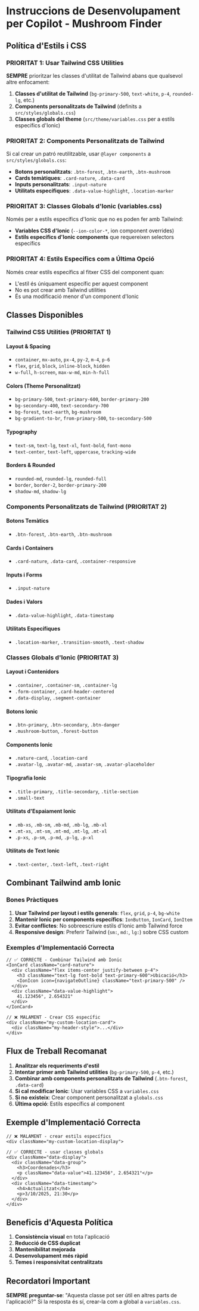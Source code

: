 # Instruccions de Desenvolupament per Copilot - Mushroom Finder

## Política d'Estils i CSS

### PRIORITAT 1: Usar Tailwind CSS Utilities

**SEMPRE** prioritzar les classes d'utilitat de Tailwind abans que qualsevol altre enfocament:

1. **Classes d'utilitat de Tailwind** (`bg-primary-500`, `text-white`, `p-4`, `rounded-lg`, etc.)
2. **Components personalitzats de Tailwind** (definits a `src/styles/globals.css`)
3. **Classes globals del theme** (`src/theme/variables.css` per a estils específics d'Ionic)

### PRIORITAT 2: Components Personalitzats de Tailwind

Si cal crear un patró reutilitzable, usar `@layer components` a `src/styles/globals.css`:

- **Botons personalitzats**: `.btn-forest`, `.btn-earth`, `.btn-mushroom`
- **Cards temàtiques**: `.card-nature`, `.data-card`
- **Inputs personalitzats**: `.input-nature`
- **Utilitats específiques**: `.data-value-highlight`, `.location-marker`

### PRIORITAT 3: Classes Globals d'Ionic (variables.css)

Només per a estils específics d'Ionic que no es poden fer amb Tailwind:

- **Variables CSS d'Ionic** (`--ion-color-*`, ion component overrides)
- **Estils específics d'Ionic components** que requereixen selectors específics

### PRIORITAT 4: Estils Específics com a Última Opció

Només crear estils específics al fitxer CSS del component quan:

- L'estil és úniquament específic per aquest component
- No es pot crear amb Tailwind utilities
- És una modificació menor d'un component d'Ionic

## Classes Disponibles

### Tailwind CSS Utilities (PRIORITAT 1)

#### Layout & Spacing

- `container`, `mx-auto`, `px-4`, `py-2`, `m-4`, `p-6`
- `flex`, `grid`, `block`, `inline-block`, `hidden`
- `w-full`, `h-screen`, `max-w-md`, `min-h-full`

#### Colors (Theme Personalitzat)

- `bg-primary-500`, `text-primary-600`, `border-primary-200`
- `bg-secondary-400`, `text-secondary-700`
- `bg-forest`, `text-earth`, `bg-mushroom`
- `bg-gradient-to-br`, `from-primary-500`, `to-secondary-500`

#### Typography

- `text-sm`, `text-lg`, `text-xl`, `font-bold`, `font-mono`
- `text-center`, `text-left`, `uppercase`, `tracking-wide`

#### Borders & Rounded

- `rounded-md`, `rounded-lg`, `rounded-full`
- `border`, `border-2`, `border-primary-200`
- `shadow-md`, `shadow-lg`

### Components Personalitzats de Tailwind (PRIORITAT 2)

#### Botons Temàtics

- `.btn-forest`, `.btn-earth`, `.btn-mushroom`

#### Cards i Containers

- `.card-nature`, `.data-card`, `.container-responsive`

#### Inputs i Forms

- `.input-nature`

#### Dades i Valors

- `.data-value-highlight`, `.data-timestamp`

#### Utilitats Específiques

- `.location-marker`, `.transition-smooth`, `.text-shadow`

### Classes Globals d'Ionic (PRIORITAT 3)

#### Layout i Contenidors

- `.container`, `.container-sm`, `.container-lg`
- `.form-container`, `.card-header-centered`
- `.data-display`, `.segment-container`

#### Botons Ionic

- `.btn-primary`, `.btn-secondary`, `.btn-danger`
- `.mushroom-button`, `.forest-button`

#### Components Ionic

- `.nature-card`, `.location-card`
- `.avatar-lg`, `.avatar-md`, `.avatar-sm`, `.avatar-placeholder`

#### Tipografia Ionic

- `.title-primary`, `.title-secondary`, `.title-section`
- `.small-text`

#### Utilitats d'Espaiament Ionic

- `.mb-xs`, `.mb-sm`, `.mb-md`, `.mb-lg`, `.mb-xl`
- `.mt-xs`, `.mt-sm`, `.mt-md`, `.mt-lg`, `.mt-xl`
- `.p-xs`, `.p-sm`, `.p-md`, `.p-lg`, `.p-xl`

#### Utilitats de Text Ionic

- `.text-center`, `.text-left`, `.text-right`

## Combinant Tailwind amb Ionic

### Bones Pràctiques

1. **Usar Tailwind per layout i estils generals**: `flex`, `grid`, `p-4`, `bg-white`
2. **Mantenir Ionic per components específics**: `IonButton`, `IonCard`, `IonItem`
3. **Evitar conflictes**: No sobreescriure estils d'Ionic amb Tailwind force
4. **Responsive design**: Preferir Tailwind (`sm:`, `md:`, `lg:`) sobre CSS custom

### Exemples d'Implementació Correcta

```tsx
// ✅ CORRECTE - Combinar Tailwind amb Ionic
<IonCard className="card-nature">
  <div className="flex items-center justify-between p-4">
    <h3 className="text-lg font-bold text-primary-600">Ubicació</h3>
    <IonIcon icon={navigateOutline} className="text-primary-500" />
  </div>
  <div className="data-value-highlight">
    41.123456°, 2.654321°
  </div>
</IonCard>

// ❌ MALAMENT - Crear CSS específic
<div className="my-custom-location-card">
  <div className="my-header-style">...</div>
</div>
```

## Flux de Treball Recomanat

1. **Analitzar els requeriments d'estil**
2. **Intentar primer amb Tailwind utilities** (`bg-primary-500`, `p-4`, etc.)
3. **Combinar amb components personalitzats de Tailwind** (`.btn-forest`, `.data-card`)
4. **Si cal modificar Ionic**: Usar variables CSS a `variables.css`
5. **Si no existeix**: Crear component personalitzat a `globals.css`
6. **Última opció**: Estils específics al component

## Exemple d'Implementació Correcta

```tsx
// ❌ MALAMENT - crear estils específics
<div className="my-custom-location-display">

// ✅ CORRECTE - usar classes globals
<div className="data-display">
  <div className="data-group">
    <h3>Coordenades</h3>
    <p className="data-value">41.123456°, 2.654321°</p>
  </div>
  <div className="data-timestamp">
    <h4>Actualitzat</h4>
    <p>3/10/2025, 21:30</p>
  </div>
</div>
```

## Beneficis d'Aquesta Política

1. **Consistència visual** en tota l'aplicació
2. **Reducció de CSS duplicat**
3. **Mantenibilitat mejorada**
4. **Desenvolupament més ràpid**
5. **Temes i responsivitat centralitzats**

## Recordatori Important

**SEMPRE preguntar-se**: "Aquesta classe pot ser útil en altres parts de l'aplicació?" Si la resposta és sí, crear-la com a global a `variables.css`.
